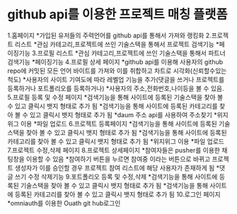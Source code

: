 # github api를 이용한 프로젝트 매칭 플랫폼



1.홈페이지
  *가입된 유저들의 주력언어를 github api를 통해서 가져와 랭킹화
2.프로젝트 리스트
  *관심 카테고리,프로젝트에 쓰인 기술스택을 통해서 프로젝트 검색기능
  *페이징기능
3.프로필 리스트
  *관심 카테고리,프로젝트에 쓰인 기술스택을 통해서 파트너 검색기능
  *페이징기능
4.프로필 상세 페이지
  *github api를 이용해 사용자의 github repo에 커밋된 모든 언어 바이트를 가져와 이를 취합하고 차트로 시각화(신뢰할수있는 척도)
  *사용자의 사이트 기여도에 따라 레벨업 기능을 추가(댓글을 쓰거나 프로젝트를 등록하거나 포트폴리오를 등록하거나)
  *사용자의 주소,전화번호,나이등을 볼 수 있음.
5.프로필 등록 및 수정 페이지
  *검색기능을 통해 사이트에 등록된 기술스택을 찾아 볼 수 있고 클릭시 뱃지 형태로 추가 됨
  *검색기능을 통해 사이트에 등록된 카테고리를 찾아 볼 수 있고 클릭시 뱃지 형태로 추가 됨
  *daum 주소 api를 사용하여 주소찾기
  *위지위그 이용
  *파일 업로드 
6.프로젝트 등록페이지
  *검색기능을 통해 사이트에 등록된 기술스택을 찾아 볼 수 있고 클릭시 뱃지 형태로 추가 됨
  *검색기능을 통해 사이트에 등록된 카테고리를 찾아 볼 수 있고 클릭시 뱃지 형태로 추가 됨
  *위지위그 이용
  *파일 업로드 
7.프로젝트 수정,삭제 페이지
8.프로젝트 상세페이지
  *참여자들은 pusher를 이용한 채팅창을 이용할 수 있음
  *참여하기 버튼을 누르면 참여중 이라는 버튼으로 바뀌고 프로젝트 생성자가 이를 승인할 경우 프로젝트 참여 리스트에 해당 사용자가 존재하게 됨
  *댓글 쓰기 수정 삭제기능
9.포트폴리오 등록 및 수정,삭제
    *검색기능을 통해 사이트에 등록된 기술스택을 찾아 볼 수 있고 클릭시 뱃지 형태로 추가 됨
  *검색기능을 통해 사이트에 등록된 카테고리를 찾아 볼 수 있고 클릭시 뱃지 형태로 추가 됨
10.로그인 페이지
    *omniauth를 이용한 Ouath git hub로그인

